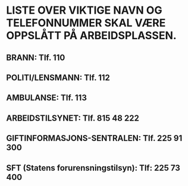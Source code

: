 # LISTE OVER VIKTIGE NAVN OG TELEFONNUMMER SKAL VÆRE OPPSLÅTT PÅ ARBEIDSPLASSEN.
## BRANN: Tlf. 110
## POLITI/LENSMANN: Tlf. 112
## AMBULANSE: Tlf. 113
## ARBEIDSTILSYNET: Tlf. 815 48 222
## GIFTINFORMASJONS-SENTRALEN: Tlf. 225 91 300
## SFT (Statens forurensningstilsyn): Tlf: 225 73 400
